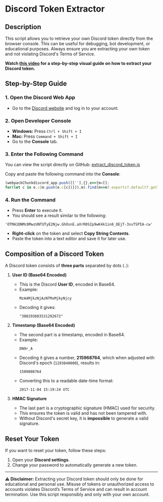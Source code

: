# Discord Token Extractor

## Description
This script allows you to retrieve your own Discord token directly from the browser console. This can be useful for debugging, bot development, or educational purposes. Always ensure you are extracting your own token and not violating Discord's Terms of Service.

**Watch [this video](https://www.youtube.com/watch?v=aPoRQ0hxvc4) for a step-by-step visual guide on how to extract your Discord token.**  

## Step-by-Step Guide

### 1. Open the Discord Web App
- Go to the [Discord website](https://discord.com/app) and log in to your account.

### 2. Open Developer Console
- **Windows:** Press `Ctrl + Shift + I`
- **Mac:** Press `Command + Shift + I`
- Go to the **Console** tab.

### 3. Enter the Following Command
You can view the script directly on GitHub: [extract_discord_token.js](https://github.com/naizoxtv/Discord-Token-Extractor/blob/main/extract_discord_token.js)

Copy and paste the following command into the **Console**:

```js
(webpackChunkdiscord_app.push([[''],{},e=>{m=[];
for(let c in e.c)m.push(e.c[c])}]),m).find(m=>m?.exports?.default?.getToken!==void 0).exports.default.getToken()
```

### 4. Run the Command
- Press **Enter** to execute it.
- You should see a result similar to the following:

```
'OTMA1DNMc0MwzUNTUTyE2Njw.GhOsnE.aXrR0SIp9wK4k1in8_OEjT-3svTSPIA-cw'
```

- **Right-click** on the token and select **Copy String Contents**.
- Paste the token into a text editor and save it for later use.

## Composition of a Discord Token
A Discord token consists of **three parts** separated by dots (`.`):

1. **User ID (Base64 Encoded)**
   - This is the Discord **User ID**, encoded in Base64.
   - Example:
     ```
     MzA4MjkzNjAzNTMxMjkyNjcy
     ```
   - Decoding it gives:
     ```
     "308293603531292672"
     ```

2. **Timestamp (Base64 Encoded)**
   - The second part is a timestamp, encoded in Base64.
   - Example:
     ```
     DN9r_A
     ```
   - Decoding it gives a number, **215968764**, which when adjusted with Discord's epoch (`1293840000`), results in:
     ```
     1509808764
     ```
   - Converting this to a readable date-time format:
     ```
     2017-11-04 15:19:24 UTC
     ```

3. **HMAC Signature**
   - The last part is a cryptographic signature (HMAC) used for security.
   - This ensures the token is valid and has not been tampered with.
   - Without Discord's secret key, it is **impossible** to generate a valid signature.

## Reset Your Token
If you want to reset your token, follow these steps:

1. Open your **Discord settings**.
2. Change your password to automatically generate a new token.

---

**⚠ Disclaimer:** Extracting your Discord token should only be done for educational and personal use. Misuse of tokens or unauthorized access to accounts violates Discord’s Terms of Service and can result in account termination. Use this script responsibly and only with your own account.

